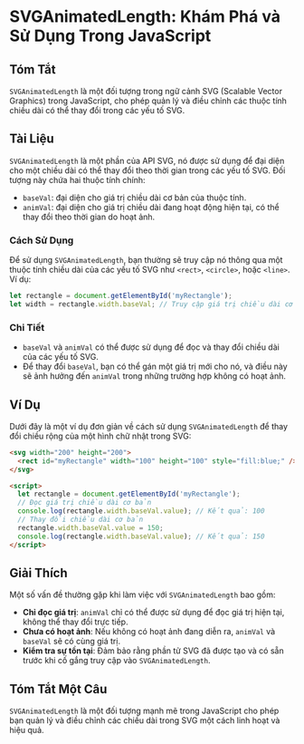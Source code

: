 <!--
Meta Description: # SVGAnimatedLength: Khám Phá và Sử Dụng Trong JavaScript ## Tóm Tắt `SVGAnimatedLength` là một đối tượng trong ngữ cảnh SVG (Scalable Vector Graphics...
Meta Keywords: một, svg, chiều, dài, trong
-->

# SVGAnimatedLength: Khám Phá và Sử Dụng Trong JavaScript

## Tóm Tắt
`SVGAnimatedLength` là một đối tượng trong ngữ cảnh SVG (Scalable Vector Graphics) trong JavaScript, cho phép quản lý và điều chỉnh các thuộc tính chiều dài có thể thay đổi trong các yếu tố SVG.

## Tài Liệu
`SVGAnimatedLength` là một phần của API SVG, nó được sử dụng để đại diện cho một chiều dài có thể thay đổi theo thời gian trong các yếu tố SVG. Đối tượng này chứa hai thuộc tính chính:

- `baseVal`: đại diện cho giá trị chiều dài cơ bản của thuộc tính.
- `animVal`: đại diện cho giá trị chiều dài đang hoạt động hiện tại, có thể thay đổi theo thời gian do hoạt ảnh.

### Cách Sử Dụng
Để sử dụng `SVGAnimatedLength`, bạn thường sẽ truy cập nó thông qua một thuộc tính chiều dài của các yếu tố SVG như `<rect>`, `<circle>`, hoặc `<line>`. Ví dụ:

```javascript
let rectangle = document.getElementById('myRectangle');
let width = rectangle.width.baseVal; // Truy cập giá trị chiều dài cơ bản
```

### Chi Tiết
- `baseVal` và `animVal` có thể được sử dụng để đọc và thay đổi chiều dài của các yếu tố SVG.
- Để thay đổi `baseVal`, bạn có thể gán một giá trị mới cho nó, và điều này sẽ ảnh hưởng đến `animVal` trong những trường hợp không có hoạt ảnh.

## Ví Dụ
Dưới đây là một ví dụ đơn giản về cách sử dụng `SVGAnimatedLength` để thay đổi chiều rộng của một hình chữ nhật trong SVG:

```html
<svg width="200" height="200">
  <rect id="myRectangle" width="100" height="100" style="fill:blue;" />
</svg>

<script>
  let rectangle = document.getElementById('myRectangle');
  // Đọc giá trị chiều dài cơ bản
  console.log(rectangle.width.baseVal.value); // Kết quả: 100
  // Thay đổi chiều dài cơ bản
  rectangle.width.baseVal.value = 150;
  console.log(rectangle.width.baseVal.value); // Kết quả: 150
</script>
```

## Giải Thích
Một số vấn đề thường gặp khi làm việc với `SVGAnimatedLength` bao gồm:

- **Chỉ đọc giá trị**: `animVal` chỉ có thể được sử dụng để đọc giá trị hiện tại, không thể thay đổi trực tiếp.
- **Chưa có hoạt ảnh**: Nếu không có hoạt ảnh đang diễn ra, `animVal` và `baseVal` sẽ có cùng giá trị.
- **Kiểm tra sự tồn tại**: Đảm bảo rằng phần tử SVG đã được tạo và có sẵn trước khi cố gắng truy cập vào `SVGAnimatedLength`.

## Tóm Tắt Một Câu
`SVGAnimatedLength` là một đối tượng mạnh mẽ trong JavaScript cho phép bạn quản lý và điều chỉnh các chiều dài trong SVG một cách linh hoạt và hiệu quả.